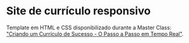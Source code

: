 # Site de currículo responsivo 

Template em HTML e CSS disponibilizado durante a Master Class: <br>
["Criando um Currículo de Sucesso - O Passo a Passo em Tempo Real"](https://www.youtube.com/watch?v=WfD_S2Vi4qI&t=1304s).
